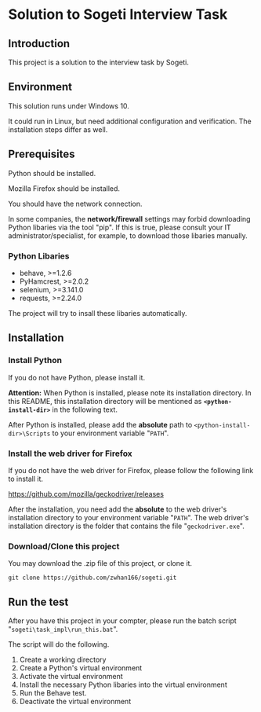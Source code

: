 # Solution to Sogeti Interview Task #

## Introduction ##

This project is a solution to the interview task by Sogeti.

## Environment ##

This solution runs under Windows 10. 

It could run in Linux, but need additional configuration and verification. The installation steps differ as well.

## Prerequisites ##

Python should be installed. 

Mozilla Firefox should be installed.

You should have the network connection.

In some companies, the __network/firewall__ settings may forbid downloading Python libaries via the tool "pip". If this is true, please consult your IT administrator/specialist, for example, to download those libaries manually. 

### Python Libaries ###

* behave, >=1.2.6
* PyHamcrest, >=2.0.2
* selenium, >=3.141.0
* requests, >=2.24.0

The project will try to insall these libaries automatically.

## Installation

### Install Python

If you do not have Python, please install it.

__Attention:__ When Python is installed, please note its installation directory. In this README, this installation directory will be mentioned as __`<python-install-dir>`__ in the following text.

After Python is installed, please add the __absolute__ path to `<python-install-dir>\Scripts` to your environment variable "`PATH`".

### Install the web driver for Firefox

If you do not have the web driver for Firefox, please follow the following link to install it.

https://github.com/mozilla/geckodriver/releases

After the installation, you need add the __absolute__ to the web driver's installation directory to your environment variable "`PATH`". The web driver's installation directory is the folder that contains the file "`geckodriver.exe`".

### Download/Clone this project

You may download the .zip file of this project, or clone it.

`git clone https://github.com/zwhan166/sogeti.git`

## Run the test

After you have this project in your compter, please run the batch script "`sogeti\task_impl\run_this.bat`".

The script will do the following.

1. Create a working directory
2. Create a Python's virtual environment
3. Activate the virtual environment
4. Install the necessary Python libaries into the virtual environment
5. Run the Behave test.
6. Deactivate the virtual environment







